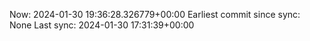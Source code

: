 Now: 2024-01-30 19:36:28.326779+00:00 Earliest commit since sync: None Last sync: 2024-01-30 17:31:39+00:00
